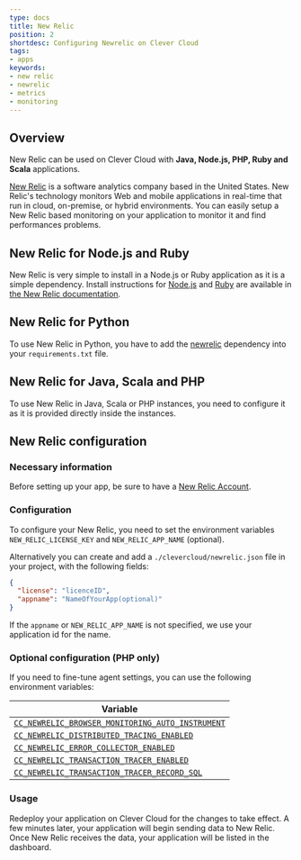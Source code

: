 ```yaml
---
type: docs
title: New Relic
position: 2
shortdesc: Configuring Newrelic on Clever Cloud
tags:
- apps
keywords:
- new relic
- newrelic
- metrics
- monitoring
---
```


## Overview

New Relic can be used on Clever Cloud with **Java, Node.js, PHP, Ruby and Scala** applications.

[New Relic](https://www.newrelic.com/) is a software analytics company based in the United States.
New Relic's technology monitors Web and mobile applications in real-time that run in cloud, on-premise, or hybrid environments. You can easily setup a New Relic based monitoring on your application to monitor it and find performances problems.

## New Relic for Node.js and Ruby

New Relic is very simple to install in a Node.js or Ruby application as it is a simple dependency.
Install instructions for [Node.js](https://docs.newrelic.com/docs/agents/nodejs-agent/installation-configuration/installing-maintaining-nodejs) and [Ruby](https://docs.newrelic.com/docs/agents/ruby-agent/installation-configuration/ruby-agent-installation) are available in [the New Relic documentation](https://docs.newrelic.com/).

## New Relic for Python

To use New Relic in Python, you have to add the [newrelic](https://pypi.python.org/pypi/newrelic) dependency into your `requirements.txt` file.

## New Relic for Java, Scala and PHP

To use New Relic in Java, Scala or PHP instances, you need to configure it as it is provided directly inside the instances.

## New Relic configuration

### Necessary information

Before setting up your app, be sure to have a [New Relic Account](https://www.newrelic.com/).

### Configuration

To configure your New Relic, you need to set the environment variables `NEW_RELIC_LICENSE_KEY` and `NEW_RELIC_APP_NAME` (optional).

Alternatively you can create and add a `./clevercloud/newrelic.json` file in your project, with the following fields:

```json
{
  "license": "licenceID",
  "appname": "NameOfYourApp(optional)"
}
```

If the `appname` or `NEW_RELIC_APP_NAME` is not specified, we use your application id for the name.

### Optional configuration (PHP only)

If you need to fine-tune agent settings, you can use the following environment variables:

| Variable |
|--------------------
|[`CC_NEWRELIC_BROWSER_MONITORING_AUTO_INSTRUMENT`](https://docs.newrelic.com/docs/apm/agents/php-agent/configuration/php-agent-configuration/#inivar-autorum) |  
|[`CC_NEWRELIC_DISTRIBUTED_TRACING_ENABLED`](https://docs.newrelic.com/docs/apm/agents/php-agent/configuration/php-agent-configuration/#inivar-distributed-enabled) |  
|[`CC_NEWRELIC_ERROR_COLLECTOR_ENABLED`](https://docs.newrelic.com/docs/apm/agents/php-agent/configuration/php-agent-configuration/#inivar-err-enabled) |  
|[`CC_NEWRELIC_TRANSACTION_TRACER_ENABLED`](https://docs.newrelic.com/docs/apm/agents/php-agent/configuration/php-agent-configuration/#inivar-tt-enable) |
|[`CC_NEWRELIC_TRANSACTION_TRACER_RECORD_SQL`](https://docs.newrelic.com/docs/apm/agents/php-agent/configuration/php-agent-configuration/#inivar-tt-sql) |  

### Usage

Redeploy your application on Clever Cloud for the changes to take effect. A few minutes later, your application will begin sending data to New Relic. Once New Relic receives the data, your application will be listed in the dashboard.
